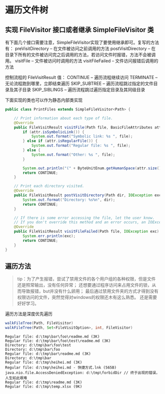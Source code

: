 # 遍历文件树
## 实现 FileVisitor 接口或者继承 SimpleFileVisitor 类
有下面几个接口需要注意，SimpleFileVisitor实现了要使用继承即可。复写的方法有：
preVisitDirectory – 在文件被访问之前调用的方法
postVisitDirectory – 在目录下所有的文件被访问完之后调用的方法，若访问文件时报错，方法不会被调用。
visitFile – 文件被访问时调用的方法
visitFileFailed – 文件访问报错后调用的方法

控制流程的 FileVisitResult 值：
CONTINUE – 遍历流程继续访问
TERMINATE – 无论流程跑到哪里，立即结束遍历
SKIP_SUBTREE – 遍历流程跳过指定的文件目录及其子目录
SKIP_SIBLINGS – 遍历流程跳过遍历指定目录及其同级目录

下面实现的类也可以作为静态内部类实现
```java 
public class PrintFiles extends SimpleFileVisitor<Path> {

    // Print information about each type of file.
    @Override
    public FileVisitResult visitFile(Path file, BasicFileAttributes attr) {
        if (attr.isSymbolicLink()) {
            System.out.format("Symbolic link: %s ", file);
        } else if (attr.isRegularFile()) {
            System.out.format("Regular file: %s ", file);
        } else {
            System.out.format("Other: %s ", file);
        }

        System.out.println("(" + ByteUnitEnum.getHumanSpace(attr.size()) + ")");
        return CONTINUE;
    }

    // Print each directory visited.
    @Override
    public FileVisitResult postVisitDirectory(Path dir, IOException exc) {
        System.out.format("Directory: %s%n", dir);
        return CONTINUE;
    }

    // If there is some error accessing the file, let the user know.
    // If you don't override this method and an error occurs, an IOException is thrown.
    @Override
    public FileVisitResult visitFileFailed(Path file, IOException exc) {
        System.err.println(exc);
        return CONTINUE;
    }
}
```
## 遍历方法
> tip：为了产生报错，尝试了禁用文件的各个用户组的各种权限，但是文件还是照常输出，没有任何异常；
还想要通过程序访问来占用文件的锁，从而导致报错，but并没有什么卵用；
最后通过禁用文件夹的方式才得到没有权限访问的文件，突然觉得对windows的权限还木有这么熟悉。
还是需要好好学习。

遍历方法是深度优先遍历
```java 
walkFileTree(Path, FileVisitor)
walkFileTree(Path, Set<FileVisitOption>, int, FileVisitor)
```
```text 
Regular file: d:\tmp\bar\foo\readme.md (3K)
Regular file: d:\tmp\bar\foo\test\readme.md (3K)
Directory: d:\tmp\bar\foo\test
Directory: d:\tmp\bar\foo
Regular file: d:\tmp\bar\readme.md (3K)
Directory: d:\tmp\bar
Regular file: d:\tmp\heihei.md (3K)
Regular file: d:\tmp\heihei.md - 快捷方式.lnk (565B)
java.nio.file.AccessDeniedException: d:\tmp\forbidDir // 终于出现的错误，人生如此艰难
Regular file: d:\tmp\readme.md (3K)
Regular file: d:\tmp\temp.xlsx (9K)
```
